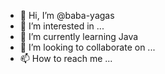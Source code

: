 - 👋 Hi, I’m @baba-yagas
- 👀 I’m interested in ...
- 🌱 I’m currently learning Java
- 💞️ I’m looking to collaborate on ...
- 📫 How to reach me ...

<!---
baba-yagas/baba-yagas is a ✨ special ✨ repository because its `README.md` (this file) appears on your GitHub profile.
You can click the Preview link to take a look at your changes.
--->
